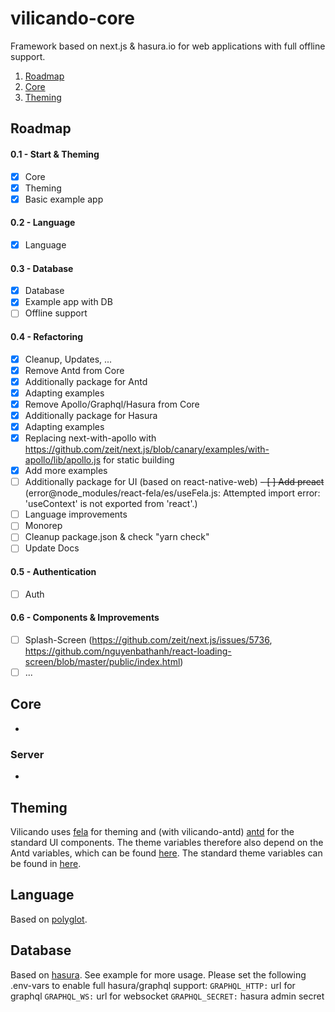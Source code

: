 # vilicando-core

Framework based on next.js & hasura.io for web applications with full offline support.

1. [Roadmap](#roadmap)
2. [Core](#core)
3. [Theming](#theming)

## Roadmap

#### 0.1 - Start & Theming

- [x] Core
- [x] Theming
- [x] Basic example app

#### 0.2 - Language

- [x] Language

#### 0.3 - Database

- [x] Database
- [x] Example app with DB
- [ ] Offline support

#### 0.4 - Refactoring

- [x] Cleanup, Updates, ...
- [x] Remove Antd from Core
- [x] Additionally package for Antd
- [x] Adapting examples
- [x] Remove Apollo/Graphql/Hasura from Core
- [x] Additionally package for Hasura
- [x] Adapting examples
- [x] Replacing next-with-apollo with https://github.com/zeit/next.js/blob/canary/examples/with-apollo/lib/apollo.js for static building
- [x] Add more examples
- [ ] Additionally package for UI (based on react-native-web)
      ~~- [ ] Add preact~~ (error@node_modules/react-fela/es/useFela.js: Attempted import error: 'useContext' is not exported from 'react'.)
- [ ] Language improvements
- [ ] Monorep
- [ ] Cleanup package.json & check "yarn check"
- [ ] Update Docs

#### 0.5 - Authentication

- [ ] Auth

#### 0.6 - Components & Improvements

- [ ] Splash-Screen (https://github.com/zeit/next.js/issues/5736, https://github.com/nguyenbathanh/react-loading-screen/blob/master/public/index.html)
- [ ] ...

## Core

-

### Server

-

## Theming

Vilicando uses [fela](http://fela.js.org) for theming and (with vilicando-antd) [antd](https://ant.design/) for the standard UI components. The theme variables therefore also depend on the Antd variables, which can be found [here](https://github.com/machiaveli88/vilicando-core/blob/master/antd/src/theme.json). The standard theme variables can be found in [here](https://github.com/machiaveli88/vilicando-core/blob/master/core/src/theme/theme.json).

## Language

Based on [polyglot](https://github.com/airbnb/polyglot.js#options-overview).

## Database

Based on [hasura](https://hasura.io).
See example for more usage.
Please set the following .env-vars to enable full hasura/graphql support:
`GRAPHQL_HTTP:` url for graphql
`GRAPHQL_WS:` url for websocket
`GRAPHQL_SECRET:` hasura admin secret
